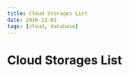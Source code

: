 ```yaml
---
title: Cloud Storages List
date: 2016-12-02
tags: [cloud, database]
---
```



# Cloud Storages List

